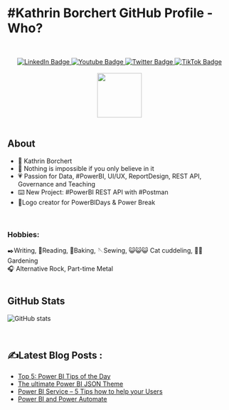 <b><h1>#Kathrin Borchert GitHub Profile - Who?</h1></b>
<br>
<div id="badges"  align="center">
  <a href="https://www.linkedin.com/in/k-borchert/">
    <img src="https://img.shields.io/badge/LinkedIn-blue?style=for-the-badge&logo=linkedin&logoColor=white" alt="LinkedIn Badge"/>
  </a>
  <a href="https://www.youtube.com/channel/UC6nEaIKn3ffJG6otCqNSMlA">
    <img src="https://img.shields.io/badge/YouTube-red?style=for-the-badge&logo=youtube&logoColor=white" alt="Youtube Badge"/>
  </a>
  <a href="https://twitter.com/Mirrortears">
    <img src="https://img.shields.io/badge/Twitter-blue?style=for-the-badge&logo=twitter&logoColor=white" alt="Twitter Badge"/>
  </a>
    </a>
  <a href="https://www.tiktok.com/@power_bi">
    <img src="https://img.shields.io/badge/TikTok-black?style=for-the-badge&logo=tiktok&logoColor=white" alt="TikTok Badge"/>
  </a>
</div>
<br>
<div id="header" align="center">
  <img src="https://media.giphy.com/media/f6hnhHkks8bk4jwjh3/giphy.gif" width="100"/>
</div>
<div id="header" align="center"><img src="https://komarev.com/ghpvc/?username=K-Borcherte&style=flat-square&color=blue" alt=""/></div>
<br>

## About

<ul>
<li>🦄 Kathrin Borchert </li> 
<li>💬 Nothing is impossible if you only believe in it</li> 
<li>💗 Passion for Data, #PowerBI, UI/UX, ReportDesign, REST API, Governance and Teaching</li> 
<li>⌨️ New Project: #PowerBI REST API with #Postman </li> 
<li>🌟Logo creator for PowerBIDays & Power Break</li> 
</ul>
<br>

### Hobbies:<br> 
✒️Writing, 📖Reading, 🍪Baking, 🪡Sewing, 😺😺😺 Cat cuddeling, 🧑‍🌾 Gardening <br>
🎧 Alternative Rock, Part-time Metal <br>
<br>

## GitHub Stats
![GitHub stats](https://github-readme-stats.vercel.app/api?username=K-Borchert&theme=light&background=ffffff&show_icons=true&theme=radical)

<br>

## :writing_hand:Latest Blog Posts :
<!-- BLOG-POST-LIST:START -->
- [Top 5: Power BI Tips of the Day](https://www.yodabi.com/top-5-power-bi-tips-of-the-day/?utm_source=rss&utm_medium=rss&utm_campaign=top-5-power-bi-tips-of-the-day)
- [The ultimate Power BI JSON Theme](https://www.yodabi.com/power-bi-ultimate-json-theme/?utm_source=rss&utm_medium=rss&utm_campaign=power-bi-ultimate-json-theme)
- [Power BI Service – 5 Tips how to help your Users](https://www.yodabi.com/power-bi-service-5-tips/?utm_source=rss&utm_medium=rss&utm_campaign=power-bi-service-5-tips)
- [Power BI and Power Automate](https://www.yodabi.com/power-bi-and-power-automate/?utm_source=rss&utm_medium=rss&utm_campaign=power-bi-and-power-automate)
<!-- BLOG-POST-LIST:END -->
